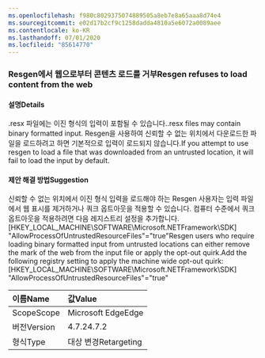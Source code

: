 ```yaml
---
ms.openlocfilehash: f980c8029375074889505a8eb7e8a65aaa8d74e4
ms.sourcegitcommit: e02d17b2cf9c1258dadda4810a5e6072a0089aee
ms.contentlocale: ko-KR
ms.lasthandoff: 07/01/2020
ms.locfileid: "85614770"
---
```

### <a name="resgen-refuses-to-load-content-from-the-web"></a><span data-ttu-id="aa402-101">Resgen에서 웹으로부터 콘텐츠 로드를 거부</span><span class="sxs-lookup"><span data-stu-id="aa402-101">Resgen refuses to load content from the web</span></span>

#### <a name="details"></a><span data-ttu-id="aa402-102">설명</span><span class="sxs-lookup"><span data-stu-id="aa402-102">Details</span></span>

<span data-ttu-id="aa402-103">.resx 파일에는 이진 형식의 입력이 포함될 수 있습니다.</span><span class="sxs-lookup"><span data-stu-id="aa402-103">.resx files may contain binary formatted input.</span></span> <span data-ttu-id="aa402-104">Resgen을 사용하여 신뢰할 수 없는 위치에서 다운로드한 파일을 로드하려고 하면 기본적으로 입력이 로드되지 않습니다.</span><span class="sxs-lookup"><span data-stu-id="aa402-104">If you attempt to use resgen to load a file that was downloaded from an untrusted location, it will fail to load the input by default.</span></span>

#### <a name="suggestion"></a><span data-ttu-id="aa402-105">제안 해결 방법</span><span class="sxs-lookup"><span data-stu-id="aa402-105">Suggestion</span></span>

<span data-ttu-id="aa402-106">신뢰할 수 없는 위치에서 이진 형식 입력을 로드해야 하는 Resgen 사용자는 입력 파일에서 웹 표시를 제거하거나 쿼크 옵트아웃을 적용할 수 있습니다. 컴퓨터 수준에서 쿼크 옵트아웃을 적용하려면 다음 레지스트리 설정을 추가합니다. [HKEY_LOCAL_MACHINE\SOFTWARE\Microsoft.NETFramework\SDK] &quot;AllowProcessOfUntrustedResourceFiles&quot;=&quot;true&quot;</span><span class="sxs-lookup"><span data-stu-id="aa402-106">Resgen users who require loading binary formatted input from untrusted locations can either remove the mark of the web from the input file or apply the opt-out quirk.Add the following registry setting to apply the machine wide opt-out quirk: [HKEY_LOCAL_MACHINE\SOFTWARE\Microsoft.NETFramework\SDK] &quot;AllowProcessOfUntrustedResourceFiles&quot;=&quot;true&quot;</span></span>

| <span data-ttu-id="aa402-107">이름</span><span class="sxs-lookup"><span data-stu-id="aa402-107">Name</span></span>    | <span data-ttu-id="aa402-108">값</span><span class="sxs-lookup"><span data-stu-id="aa402-108">Value</span></span>       |
|:--------|:------------|
| <span data-ttu-id="aa402-109">Scope</span><span class="sxs-lookup"><span data-stu-id="aa402-109">Scope</span></span>   | <span data-ttu-id="aa402-110">Microsoft Edge</span><span class="sxs-lookup"><span data-stu-id="aa402-110">Edge</span></span>        |
| <span data-ttu-id="aa402-111">버전</span><span class="sxs-lookup"><span data-stu-id="aa402-111">Version</span></span> | <span data-ttu-id="aa402-112">4.7.2</span><span class="sxs-lookup"><span data-stu-id="aa402-112">4.7.2</span></span>       |
| <span data-ttu-id="aa402-113">형식</span><span class="sxs-lookup"><span data-stu-id="aa402-113">Type</span></span>    | <span data-ttu-id="aa402-114">대상 변경</span><span class="sxs-lookup"><span data-stu-id="aa402-114">Retargeting</span></span> |
